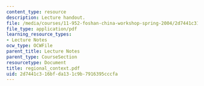 ```yaml
---
content_type: resource
description: Lecture handout.
file: /media/courses/11-952-foshan-china-workshop-spring-2004/2d7441c316bfda131c9b7916395cccfa_regional_context.pdf
file_type: application/pdf
learning_resource_types:
- Lecture Notes
ocw_type: OCWFile
parent_title: Lecture Notes
parent_type: CourseSection
resourcetype: Document
title: regional_context.pdf
uid: 2d7441c3-16bf-da13-1c9b-7916395cccfa
---
```

